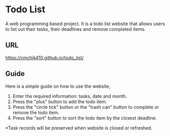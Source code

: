 # Todo List
A web programming based project. It is a todo list website that allows users to list out their tasks, their deadlines and remove completed items.

## URL
https://cmchik410.github.io/todo_list/

## Guide
Here is a simple guide on how to use the website,

1. Enter the required information: tasks, date and month.
2. Press the "plus" button to add the todo item.
3. Press the "circle tick" button or the "trash can" button to complete or remove the todo item.
4. Press the "sort" button to sort the todo item by the closest deadline.

*Task records will be preserved when website is closed or refreshed.
